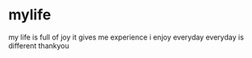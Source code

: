 # mylife
my life is full of joy
it gives me experience
i enjoy everyday
everyday is different
thankyou
